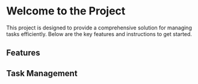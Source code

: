 # Welcome to the Project

This project is designed to provide a comprehensive solution for managing tasks efficiently. Below are the key features and instructions to get started.

## Features


## Task Management




